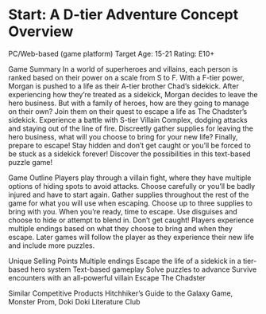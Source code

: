 # Start: A D-tier Adventure Concept Overview

PC/Web-based (game platform)
Target Age: 15-21
Rating: E10+

Game Summary
In a world of superheroes and villains, each person is ranked based on their power on a scale from S to F. With a F-tier power, Morgan is pushed to a life as their A-tier brother Chad’s sidekick. After experiencing how they’re treated as a sidekick, Morgan decides to leave the hero business. But with a family of heroes, how are they going to manage on their own? Join them on their quest to escape a life as The Chadster’s sidekick. Experience a battle with S-tier Villain Complex, dodging attacks and staying out of the line of fire. Discreetly gather supplies for leaving the hero business, what will you choose to bring for your new life? Finally, prepare to escape! Stay hidden and don’t get caught or you’ll be forced to be stuck as a sidekick forever! Discover the possibilities in this text-based puzzle game!

Game Outline
Players play through a villain fight, where they have multiple options of hiding spots to avoid attacks. Choose carefully or you’ll be badly injured and have to start again. Gather supplies throughout the rest of the game for what you will use when escaping. Choose up to three supplies to bring with you. When you’re ready, time to escape. Use disguises and choose to hide or attempt to blend in. Don’t get caught!  Players experience multiple endings based on what they choose to bring and when they escape. Later games will follow the player as they experience their new life and include more puzzles.

Unique Selling Points
Multiple endings
Escape the life of a sidekick in a tier-based hero system
Text-based gameplay
Solve puzzles to advance
Survive encounters with an all-powerful villain
Escape The Chadster

Similar Competitive Products
Hitchhiker’s Guide to the Galaxy Game, Monster Prom, Doki Doki Literature Club

